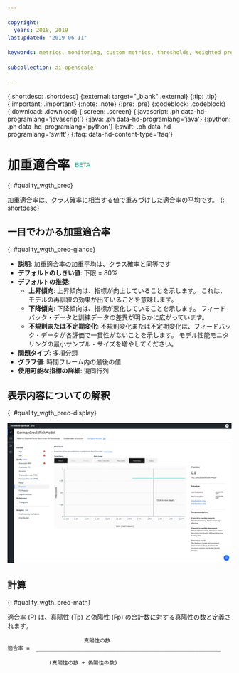 ```yaml
---

copyright:
  years: 2018, 2019
lastupdated: "2019-06-11"

keywords: metrics, monitoring, custom metrics, thresholds, Weighted precision

subcollection: ai-openscale

---
```


{:shortdesc: .shortdesc}
{:external: target="_blank" .external}
{:tip: .tip}
{:important: .important}
{:note: .note}
{:pre: .pre}
{:codeblock: .codeblock}
{:download: .download}
{:screen: .screen}
{:javascript: .ph data-hd-programlang='javascript'}
{:java: .ph data-hd-programlang='java'}
{:python: .ph data-hd-programlang='python'}
{:swift: .ph data-hd-programlang='swift'}
{:faq: data-hd-content-type='faq'}

# 加重適合率 ![ベータ・タグ](images/beta.png)
{: #quality_wgth_prec}

加重適合率は、クラス確率に相当する値で重みづけした適合率の平均です。
{: shortdesc}

## 一目でわかる加重適合率
{: #quality_wgth_prec-glance}

- **説明**: 加重適合率の加重平均は、クラス確率と同等です
- **デフォルトのしきい値**: 下限 = 80%
- **デフォルトの推奨**:
   - **上昇傾向**: 上昇傾向は、指標が向上していることを示します。 これは、モデルの再訓練の効果が出ていることを意味します。
   - **下降傾向**: 下降傾向は、指標が悪化していることを示します。 フィードバック・データと訓練データの差異が明らかに広がっています。
   - **不規則または不定期変化**: 不規則変化または不定期変化は、フィードバック・データが各評価で一貫性がないことを示します。 モデル性能モニタリングの最小サンプル・サイズを増やしてください。
- **問題タイプ**: 多項分類
- **グラフ値**: 時間フレーム内の最後の値
- **使用可能な指標の詳細**: 混同行列

## 表示内容についての解釈
{: #quality_wgth_prec-display}

![加重適合率グラフが表示されています。](images/quality-precision.png)

## 計算
{: #quality_wgth_prec-math}

適合率 (P) は、真陽性 (Tp) と偽陽性 (Fp) の合計数に対する真陽性の数と定義されます。


```
                        真陽性の数
適合率 =  __________________________________________________________

             (真陽性の数 + 偽陽性の数)
```
